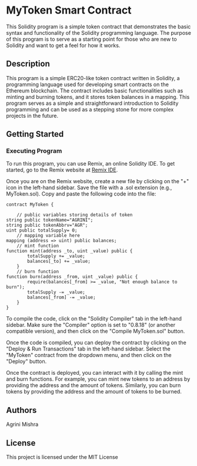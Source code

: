 # MyToken Smart Contract

This Solidity program is a simple token contract that demonstrates the basic syntax and functionality of the Solidity programming language. The purpose of this program is to serve as a starting point for those who are new to Solidity and want to get a feel for how it works.

## Description

This program is a simple ERC20-like token contract written in Solidity, a programming language used for developing smart contracts on the Ethereum blockchain. The contract includes basic functionalities such as minting and burning tokens, and it stores token balances in a mapping. This program serves as a simple and straightforward introduction to Solidity programming and can be used as a stepping stone for more complex projects in the future.

## Getting Started

### Executing Program

To run this program, you can use Remix, an online Solidity IDE. To get started, go to the Remix website at [Remix IDE](https://remix.ethereum.org/).

Once you are on the Remix website, create a new file by clicking on the "+" icon in the left-hand sidebar. Save the file with a .sol extension (e.g., MyToken.sol). Copy and paste the following code into the file:
```solidity
contract MyToken {

    // public variables storing details of token
string public tokenName="AGRINI";
string public tokenAbbrv="AGR";
uint public totalSupply= 0;
    // mapping variable here
mapping (address => uint) public balances;
    // mint function
function mint(address _to, uint _value) public {
        totalSupply += _value;
        balances[_to] += _value;      
    }
    // burn function
function burn(address _from, uint _value) public {
        require(balances[_from] >= _value, "Not enough balance to burn");
        totalSupply -= _value;
        balances[_from] -= _value;
    }
}
```
To compile the code, click on the "Solidity Compiler" tab in the left-hand sidebar. Make sure the "Compiler" option is set to "0.8.18" (or another compatible version), and then click on the "Compile MyToken.sol" button.

Once the code is compiled, you can deploy the contract by clicking on the "Deploy & Run Transactions" tab in the left-hand sidebar. Select the "MyToken" contract from the dropdown menu, and then click on the "Deploy" button.

Once the contract is deployed, you can interact with it by calling the mint and burn functions. For example, you can mint new tokens to an address by providing the address and the amount of tokens. Similarly, you can burn tokens by providing the address and the amount of tokens to be burned.

## Authors

Agrini Mishra

## License

This project is licensed under the MIT License
